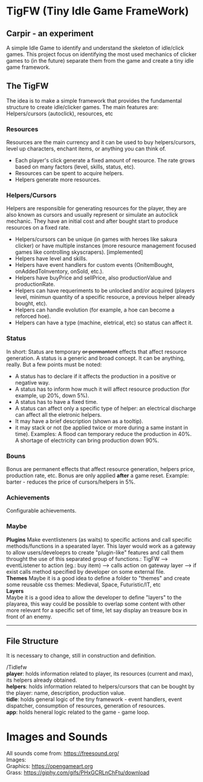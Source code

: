 # TigFW (Tiny Idle Game FrameWork)

## Carpir - an experiment
A simple Idle Game to identify and understand the skeleton of idle/click games. This project focus on identifying the most used mechanics of clicker games to (in the future) separate them from the game and create a tiny idle game framework.
  
  
## The TigFW 

The idea is to make a simple framework that provides the fundamental structure to create idle/clicker games.
The main features are: Helpers/cursors (autoclick), resources, etc

### Resources

Resources are the main currency and it can be used to buy helpers/cursors, level up characters, enchant items, or anything you can think of.
 - Each player's click generate a fixed amount of resource. The rate grows based on many factors (level, skills, status, etc).
 - Resources can be spent to acquire helpers.
 - Helpers generate more resources.

### Helpers/Cursors

Helpers are responsible for generating resources for the player, they are also known as cursors and usually represent or simulate an autoclick mechanic. They have an initial cost and after bought start to produce resources on a fixed rate.
 - Helpers/cursors can be unique (in games with heroes like sakura clicker) or have multiple instances (more resource management focused games like controlling skyscrapers). [implemented]
 - Helpers have level and skills.
 - Helpers have event handlers for custom events (OnItemBought, onAddedToInventory, onSold, etc.).
 - Helpers have buyPrice and sellPrice, also productionValue and productionRate.
 - Helpers can have requeriments to be unlocked and/or acquired (players level, minimun quantity of a specific resource, a previous helper already bought, etc).
 - Helpers can handle evolution (for example, a hoe can become a reforced hoe).
 - Helpers can have a type (machine, eletrical, etc) so status can affect it.

### Status

In short: Status are temporary ~~or permantent~~ effects that affect resource generation. 
A status is a generic and broad concept. It can be anything, really. But a few points must be noted: 
- A status has to declare if it affects the production in a positive or negative way.
- A status has to inform how much it will affect resource production (for example, up 20%, down 5%).
- A status has to have a fixed time.
- A status can affect only a specific type of helper: an electrical discharge can affect all the eletronic helpers.
- It may have a brief description (shown as a tooltip).
- it may stack or not (be applied twice or more during a same instant in time).
Examples: A flood can temporary reduce the production in 40%. A shortage of electricity can bring production down 90%.

### Bouns

Bonus are permanent effects that affect resource generation, helpers price, production rate, etc. Bonus are only applied **after** a game reset. Example: barter - reduces the price of cursors/helpers in 5%.

### Achievements

Configurable achievements.

### Maybe 

**Plugins** 
Make eventlisteners (as waits) to specific actions and call specific methods/functions in a spearated layer. This layer would work as a gateway to allow users/develoeprs to create "plugin-like" features and call them throught the use of this separated group of functions.: TigFW --> eventListener to action (eg.: buy item) --> calls action on gateway layer --> if exist calls method specified by developer on some external file.  
**Themes** 
Maybe it is a good idea to define a folder to "themes" and create some reusable css themes: Medieval, Space, Futuristic/IT, etc  
**Layers**  
Maybe it is a good idea to allow the developer to define "layers" to the playarea, this way could be possible to overlap some content with other more relevant for a specific set of time, let say display an treasure box in front of an enemy.

---

## File Structure

It is necessary to change, still in construction and definition.

/Tidlefw  
**player**: holds information related to player, its resources (current and max), its helpers already obtained.  
**helpers**: holds information related to helpers/cursors that can be bought by the player: name, description, production value.  
**tidle**: holds general logic of the tiny framework - event handlers, event dispatcher, consumption of resources, generation of resources.  
**app**: holds heneral logic related to the game - game loop.  

# Images and Sounds

All sounds come from: https://freesound.org/  
Images:  
Graphics: https://opengameart.org  
Grass: https://giphy.com/gifs/PHxGCRLnChFtu/download
